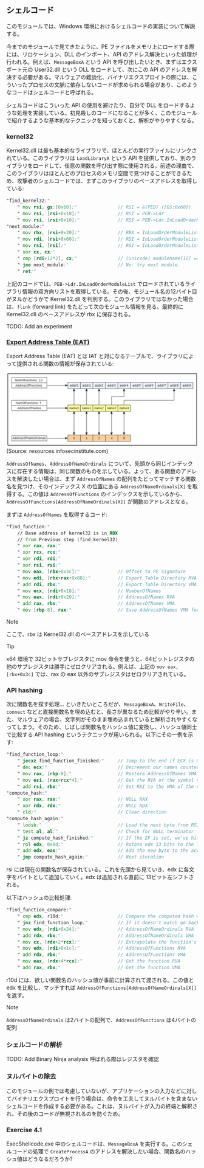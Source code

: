 ## シェルコード
このモジュールでは、Windows 環境におけるシェルコードの実装について解説する。

今までのモジュールで見てきたように、PE ファイルをメモリ上にロードする際には、リロケーション、DLL のインポート、API のアドレス解決といった処理が行われる。例えば、`MessageBoxA` という API を呼び出したいとき、まずはエクスポート元の User32.dll という DLL をロードして、次にこの API のアドレスを解決する必要がある。マルウェアの難読化、バイナリエクスプロイトの際には、こういったプロセスの文脈に依存しないコードが求められる場合があり、このようなコードはシェルコードと呼ばれる。

シェルコードはこういった API の使用を避けたり、自分で DLL をロードするような処理を実装している。初見殺しのコードになることが多く、このモジュールで紹介するような基本的なテクニックを知っておくと、解析がやりやすくなる。

### kernel32
Kernel32.dll は最も基本的なライブラリで、ほとんどの実行ファイルにリンクされている。このライブラリは `LoadLibraryA` という API を提供しており、別のライブラリをロードして、任意の関数を呼び出す際に使用される。前述の理由で、このライブラリはほとんどのプロセスのメモリ空間で見つけることができるため、攻撃者のシェルコードでは、まずこのライブラリのベースアドレスを取得している:

```asm
"find_kernel32:"
    " mov rsi, gs:[0x60];"               // RSI = &(PEB) ([GS:0x60])
    " mov rsi, [rsi+0x18];"              // RSI = PEB->Ldr
    " mov rsi, [rsi+0x10];"              // RSI = PEB->Ldr.InLoadOrderModuleList
"next_module:"
    " mov rbx, [rsi+0x30];"              // RBX = InLoadOrderModuleList[X].base_address
    " mov rdi, [rsi+0x60];"              // RDI = InLoadOrderModuleList[X].module_name
    " mov rsi, [rsi];"                   // RSI = InLoadOrderModuleList[X].flink (next)
    " xor cx, cx;"
    " cmp [rdi+12*2], cx;"               // (unicode) modulename[12] == 0x00?
    " jne next_module;"                  // No: try next module.
    " ret;"
```

上記のコードでは、`PEB->Ldr.InLoadOrderModuleList` でロードされているライブラリ情報の双方向リストを取得している。その後、モジュール名の12バイト目がヌルかどうかで Kernel32.dll を判別する。このライブラリではなかった場合は、`flink` (forward link) をたどって次のモジュール情報を見る。最終的に Kernel32.dll のベースアドレスが rbx に保存される。

TODO: Add an experiment

### [Export Address Table (EAT)](https://ferreirasc.github.io/PE-Export-Address-Table/)
Export Address Table (EAT) とは IAT と対になるテーブルで、ライブラリによって提供される関数の情報が保存されている:

<img src="./assets/img_0x0401.png" width="600">
(Source: resources.infosecinstitute.com)

`AddressOfNames`、`AddressOfNameOrdinals` について、先頭から同じインデックスに存在する情報は、同じ関数のものを示している。よって、ある関数のアドレスを解決したい場合は、まず `AddressOfNames` の配列をたどってマッチする関数名を見つけ、そのインデックス X の位置にある `AddressOfNameOrdinals[X]` を取得する。この値は `AddressOfFunctions` のインデックスを示しているから、`AddressOfFunctions[AddressOfNameOrdinals[X]]` が関数のアドレスとなる。

まずは `AddressOfNames` を取得するコード:

```asm
"find_function:"
    // Base address of kernel32 is in RBX
    // from Previous step (find_kernel32)
    " xor rax, rax;"
    " xor rcx, rcx;"
    " xor rdi, rdi;"
    " xor rsi, rsi;"
    " mov eax, [rbx+0x3c];"              // Offset to PE Signature
    " mov edi, [rbx+rax+0x88];"          // Export Table Directory RVA
    " add rdi, rbx;"                     // Export Table Directory VMA
    " mov ecx, [rdi+0x18];"              // NumberOfNames
    " mov eax, [rdi+0x20];"              // AddressOfNames RVA
    " add rax, rbx;"                     // AddressOfNames VMA
    " mov [rbp-8], rax;"                 // Save AddressOfNames VMA for later
```

> [!NOTE]
> ここで、rbx は Kernel32.dll のベースアドレスを示している

> [!TIP]
> x64 環境で 32ビットサブレジスタに mov 命令を使うと、64ビットレジスタの他のサブレジスタは勝手にゼロクリアされる。例えば、上記の `mov eax, [rbx+0x3c]` では、rax の eax 以外のサブレジスタはゼロクリアされている。

### API hashing
次に関数名を探す処理... といきたいところだが、`MessageBoxA`、`WriteFile`、`connect` などと直接関数名を埋め込むと、長さが異なるため比較がやり辛い。また、マルウェアの場合、文字列がそのまま埋め込まれていると解析されやすくなってしまう。そのため、しばしば関数名をハッシュ値に変換し、ハッシュ値同士で比較する API hashing というテクニックが用いられる。以下にその一例を示す:

```asm
"find_function_loop:"
    " jecxz find_function_finished;"     // Jump to the end if ECX is 0
    " dec ecx;"                          // Decrement our names counter
    " mov rax, [rbp-8];"                 // Restore AddressOfNames VMA
    " mov esi, [rax+rcx*4];"             // Get the RVA of the symbol name
    " add rsi, rbx;"                     // Set RSI to the VMA of the current symbol name
"compute_hash:"
    " xor rax, rax;"                     // NULL RAX
    " xor rdx, rdx;"                     // NULL RDX
    " cld;"                              // Clear direction
"compute_hash_again:"
    " lodsb;"                            // Load the next byte from RSI into AL
    " test al, al;"                      // Check for NULL terminator
    " jz compute_hash_finished;"         // If the ZF is set, we've hit the NULL term
    " rol edx, 0x0d;"                    // Rotate edx 13 bits to the left
    " add edx, eax;"                     // Add the new byte to the accumulator
    " jmp compute_hash_again;"           // Next iteration
```

rsi には現在の関数名が保存されている。これを先頭から見ていき、edx に各文字をバイトとして追加していく。edx は追加される直前に 13ビット左シフトされる。

以下はハッシュの比較処理:

```asm
"find_function_compare:"
    " cmp edx, r10d;"                    // Compare the computed hash with the requested hash
    " jnz find_function_loop;"           // If it doesn't match go back to find_function_loop
    " mov edx, [rdi+0x24];"              // AddressOfNameOrdinals RVA
    " add rdx, rbx;"                     // AddressOfNameOrdinals VMA
    " mov cx, [rdx+2*rcx];"              // Extrapolate the function's ordinal
    " mov edx, [rdi+0x1c];"              // AddressOfFunctions RVA
    " add rdx, rbx;"                     // AddressOfFunctions VMA
    " mov eax, [rdx+4*rcx];"             // Get the function RVA
    " add rax, rbx;"                     // Get the function VMA
```

r10d には、欲しい関数名のハッシュ値が事前に計算されて渡される。この値と edx を比較し、マッチすれば `AddressOfFunctions[AddressOfNameOrdinals[X]]` を返す。

> [!NOTE]
> `AddressOfNameOrdinals` は2バイトの配列で、`AddressOfFunctions` は4バイトの配列

### シェルコードの解析
TODO: Add Binary Ninja analysis
呼ばれる際はレジスタを確認


### ヌルバイトの除去
このモジュールの例では考慮していないが、アプリケーションの入力などに対してバイナリエクスプロイトを行う場合は、命令を工夫してヌルバイトを含まないシェルコードを作成する必要がある。これは、ヌルバイトが入力の終端と解釈され、その後のコードが無視されるのを防ぐため。

### Exercise 4.1
ExecShellcode.exe 中のシェルコードは、`MessageBoxA` を実行する。このシェルコードの処理で `CreateProcessA` のアドレスを解決したい場合、関数名のハッシュ値はどうなるだろうか?
